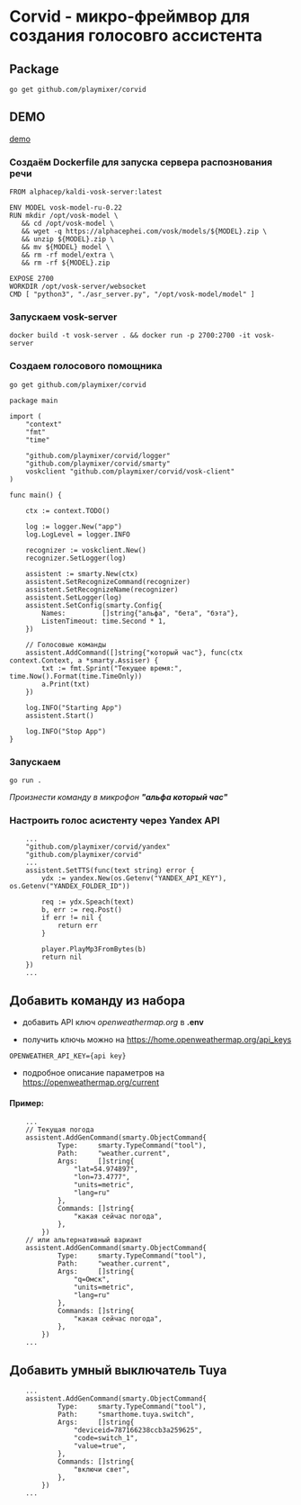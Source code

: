 # Corvid - микро-фреймвор для создания голосовго ассистента

## Package
```
go get github.com/playmixer/corvid
```


## DEMO
[demo](./main.go)

### Создаём Dockerfile для запуска сервера распознования речи
```docker
FROM alphacep/kaldi-vosk-server:latest

ENV MODEL vosk-model-ru-0.22
RUN mkdir /opt/vosk-model \
   && cd /opt/vosk-model \
   && wget -q https://alphacephei.com/vosk/models/${MODEL}.zip \
   && unzip ${MODEL}.zip \
   && mv ${MODEL} model \
   && rm -rf model/extra \
   && rm -rf ${MODEL}.zip

EXPOSE 2700
WORKDIR /opt/vosk-server/websocket
CMD [ "python3", "./asr_server.py", "/opt/vosk-model/model" ]
```

### Запускаем vosk-server
```
docker build -t vosk-server . && docker run -p 2700:2700 -it vosk-server
```

### Создаем голосового помощника
```
go get github.com/playmixer/corvid
```
```golang
package main

import (
	"context"
	"fmt"
	"time"

	"github.com/playmixer/corvid/logger"
	"github.com/playmixer/corvid/smarty"
	voskclient "github.com/playmixer/corvid/vosk-client"
)

func main() {

	ctx := context.TODO()

	log := logger.New("app")
	log.LogLevel = logger.INFO

	recognizer := voskclient.New()
	recognizer.SetLogger(log)

	assistent := smarty.New(ctx)
	assistent.SetRecognizeCommand(recognizer)
	assistent.SetRecognizeName(recognizer)
	assistent.SetLogger(log)
	assistent.SetConfig(smarty.Config{
		Names:         []string{"альфа", "бета", "бэта"},
		ListenTimeout: time.Second * 1,
	})

	// Голосовые команды
	assistent.AddCommand([]string{"который час"}, func(ctx context.Context, a *smarty.Assiser) {
		txt := fmt.Sprint("Текущее время:", time.Now().Format(time.TimeOnly))
		a.Print(txt)
	})

	log.INFO("Starting App")
	assistent.Start()

	log.INFO("Stop App")
}

```
### Запускаем
```golang
go run .
```
*Произнести команду в микрофон **"альфа который час"***

### Настроить голос асистенту через Yandex API
```golang
	...
	"github.com/playmixer/corvid/yandex"
	"github.com/playmixer/corvid"
	...
	assistent.SetTTS(func(text string) error {
		ydx := yandex.New(os.Getenv("YANDEX_API_KEY"), os.Getenv("YANDEX_FOLDER_ID"))

		req := ydx.Speach(text)
		b, err := req.Post()
		if err != nil {
			return err
		}

		player.PlayMp3FromBytes(b)
		return nil
	})
	...

```

## Добавить команду из набора
- добавить API ключ *openweathermap.org* в **.env**

- получить ключь можно на https://home.openweathermap.org/api_keys
```env
OPENWEATHER_API_KEY={api key}
```
- подробное описание параметров на https://openweathermap.org/current
#### Пример:
```golang
	...
	// Текущая погода
	assistent.AddGenCommand(smarty.ObjectCommand{
			Type:     smarty.TypeCommand("tool"),
			Path:     "weather.current",
			Args:     []string{
				"lat=54.974897",
				"lon=73.4777",
				"units=metric",
				"lang=ru"
			},
			Commands: []string{
				"какая сейчас погода",
			},
		})
	// или альтернативный вариант	
	assistent.AddGenCommand(smarty.ObjectCommand{
			Type:     smarty.TypeCommand("tool"),
			Path:     "weather.current",
			Args:     []string{
				"q=Омск",
				"units=metric",
				"lang=ru"
			},
			Commands: []string{
				"какая сейчас погода",
			},
		})
	...

```

## Добавить умный выключатель Tuya
```golang
	...
	assistent.AddGenCommand(smarty.ObjectCommand{
			Type:     smarty.TypeCommand("tool"),
			Path:     "smarthome.tuya.switch",
			Args:     []string{
				"deviceid=787166238ccb3a259625",
				"code=switch_1",
				"value=true",
			},
			Commands: []string{
				"включи свет",
			},
		})
	...
	
```